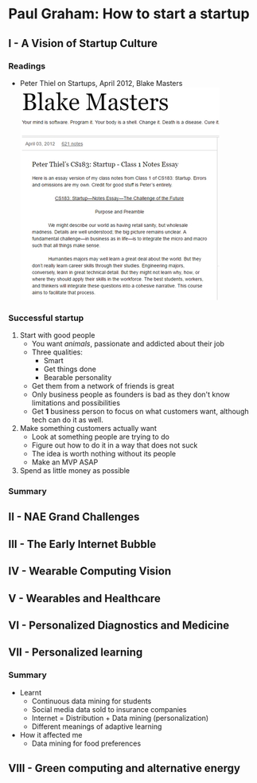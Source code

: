 # Paul Graham: How to start a startup

## I - A Vision of Startup Culture
### Readings
- Peter Thiel on Startups, April 2012, Blake Masters
[![Peter Thiel on Startups](images/peterthielonstartups.jpg)](http://blakemasters.com/post/20400301508/cs183class1)

### Successful startup
1. Start with good people
    - You want *animals*, passionate and addicted about their job
    - Three qualities:
        - Smart
        - Get things done
        - Bearable personality
    - Get them from a network of friends is great
    - Only business people as founders is bad as they don't know limitations and possibilities
    - Get **1** business person to focus on what customers want, although tech can do it as well.
2. Make something customers actually want
    - Look at something people are trying to do
    - Figure out how to do it in a way that does not suck
    - The idea is worth nothing without its people
    - Make an MVP ASAP
3. Spend as little money as possible

### Summary



## II - NAE Grand Challenges

## III - The Early Internet Bubble

## IV - Wearable Computing Vision

## V - Wearables and Healthcare

## VI - Personalized Diagnostics and Medicine

## VII - Personalized learning

### Summary
- Learnt
  - Continuous data mining for students
  - Social media data sold to insurance companies
  - Internet = Distribution + Data mining (personalization)
  - Different meanings of adaptive learning
- How it affected me
  - Data mining for food preferences
  
## VIII - Green computing and alternative energy